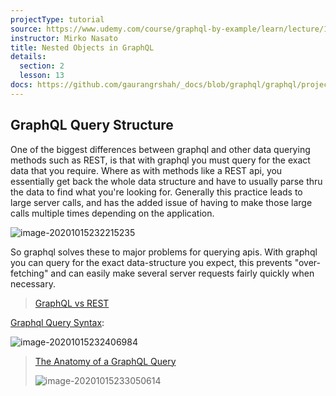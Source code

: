 ```yaml
---
projectType: tutorial
source: https://www.udemy.com/course/graphql-by-example/learn/lecture/16580146#overview
instructor: Mirko Nasato
title: Nested Objects in GraphQL
details:
  section: 2
  lesson: 13
docs: https://github.com/gaurangrshah/_docs/blob/graphql/graphql/projects/udemy/graphql-job-board/setup.md
---
```




## GraphQL Query Structure

One of the biggest differences between graphql and other data querying methods such as REST, is that with graphql you must query for the exact data that you require. Where as with methods like a REST api, you essentially get back the whole data structure and have to usually parse thru the data to find what you're looking for. Generally this practice leads to large server calls, and has the added issue of having to make those large calls multiple times depending on the application. 

![image-20201015232215235](https://tva1.sinaimg.cn/large/007S8ZIlly1gjr0dlzcdjj30jd0bk0tj.jpg)

So graphql solves these to major problems for querying apis. With graphql you can query for the exact data-structure you expect, this prevents "over-fetching" and can easily make several server requests fairly quickly when necessary.

> [GraphQL vs REST](https://www.toptal.com/api-development/graphql-vs-rest-tutorial)



<u>Graphql Query Syntax</u>:

![image-20201015232406984](https://tva1.sinaimg.cn/large/007S8ZIlly1gjr0fj4xwbj30m80bct9q.jpg)



> [The Anatomy of a GraphQL Query](https://www.apollographql.com/blog/the-anatomy-of-a-graphql-query-6dffa9e9e747/)
>
> ![image-20201015233050614](https://tva1.sinaimg.cn/large/007S8ZIlly1gjr0mjobz0j30sg0ak0ty.jpg)



